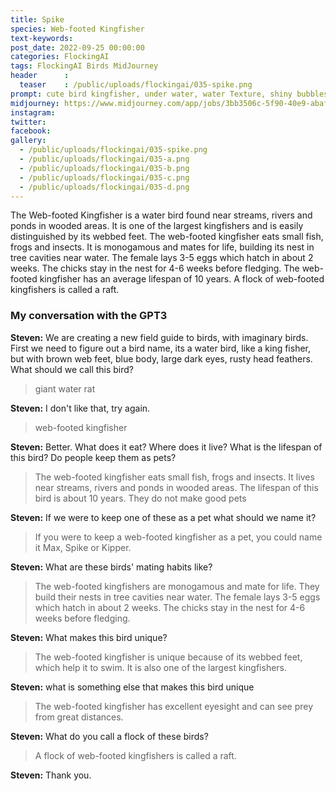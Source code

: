 ```yaml
---
title: Spike
species: Web-footed Kingfisher
text-keywords: 
post_date: 2022-09-25 00:00:00
categories: FlockingAI
tags: FlockingAI Birds MidJourney 
header      :
  teaser    : /public/uploads/flockingai/035-spike.png
prompt: cute bird kingfisher, under water, water Texture, shiny bubbles, too big eyes, highly detailed, photorealistic, Hyperrealism, highly detailed + unreal engine + 8k,
midjourney: https://www.midjourney.com/app/jobs/3bb3506c-5f90-40e9-abaf-19d40632ff64
instagram: 
twitter: 
facebook: 
gallery: 
  - /public/uploads/flockingai/035-spike.png
  - /public/uploads/flockingai/035-a.png
  - /public/uploads/flockingai/035-b.png
  - /public/uploads/flockingai/035-c.png
  - /public/uploads/flockingai/035-d.png
---
```


The Web-footed Kingfisher is a water bird found near streams, rivers and ponds in wooded areas. It is one of the largest kingfishers and is easily distinguished by its webbed feet. The web-footed kingfisher eats small fish, frogs and insects. It is monogamous and mates for life, building its nest in tree cavities near water. The female lays 3-5 eggs which hatch in about 2 weeks. The chicks stay in the nest for 4-6 weeks before fledging. The web-footed kingfisher has an average lifespan of 10 years. A flock of web-footed kingfishers is called a raft.

### My conversation with the GPT3

**Steven:** We are creating a new field guide to birds, with imaginary birds. First we need to figure out a bird name, its a water bird, like a king fisher, but with brown web feet, blue body, large dark eyes, rusty head feathers. What should we call this bird?

> giant water rat

**Steven:** I don't like that, try again.

> web-footed kingfisher

**Steven:** Better. What does it eat? Where does it live? What is the lifespan of this bird? Do people keep them as pets?

> The web-footed kingfisher eats small fish, frogs and insects. It lives near streams, rivers and ponds in wooded areas. The lifespan of this bird is about 10 years. They do not make good pets

**Steven:** If we were to keep one of these as a pet what should we name it?

> If you were to keep a web-footed kingfisher as a pet, you could name it Max, Spike or Kipper.

**Steven:** What are these birds' mating habits like?

> The web-footed kingfishers are monogamous and mate for life. They build their nests in tree cavities near water. The female lays 3-5 eggs which hatch in about 2 weeks. The chicks stay in the nest for 4-6 weeks before fledging.

**Steven:** What makes this bird unique?

> The web-footed kingfisher is unique because of its webbed feet, which help it to swim. It is also one of the largest kingfishers.

**Steven:** what is something else that makes this bird unique

> The web-footed kingfisher has excellent eyesight and can see prey from great distances.

**Steven:** What do you call a flock of these birds?

> A flock of web-footed kingfishers is called a raft.

**Steven:** Thank you.
